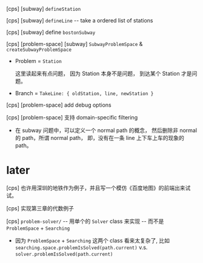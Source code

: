[cps] [subway] `defineStation`

[cps] [subway] `defineLine` -- take a ordered list of stations

[cps] [subway] define `bostonSubway`

[cps] [problem-space] [subway] `SubwayProblemSpace` & `createSubwayProblemSpace`

- Problem = `Station`

  这里读起来有点问题，
  因为 Station 本身不是问题，
  到达某个 Station 才是问题。

- Branch = `TakeLine: { oldStation, line, newStation }`

[cps] [problem-space] add debug options

[cps] [problem-space] 支持 domain-specific filtering

- 在 subway 问题中，可以定义一个 normal path 的概念，
  然后删除非 normal 的 path，所谓 normal path，
  即，没有在一条 line 上下车上车的现象的 path。

# later

[cps] 也许用深圳的地铁作为例子，并且写一个模仿《百度地图》的前端出来试试。

[cps] 实现第三章的代数例子

[cps] `problem-solver/` -- 用单个的 `Solver` class 来实现 -- 而不是 `ProblemSpace` + `Searching`

- 因为 `ProblemSpace` + `Searching` 这两个 class 看来太复杂了,
  比如 `searching.space.problemIsSolved(path.current)`
  v.s. `solver.problemIsSolved(path.current)`
